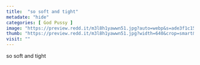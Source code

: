 ```yaml
---
title:  "so soft and tight"
metadate: "hide"
categories: [ God Pussy ]
image: "https://preview.redd.it/m3l8h1yawwn51.jpg?auto=webp&s=ade3f1c15a4ffcf163404a66b0163100aab6846f"
thumb: "https://preview.redd.it/m3l8h1yawwn51.jpg?width=640&crop=smart&auto=webp&s=c21d69b717dd534d3199be9fd22b0378228a2242"
visit: ""
---
```

so soft and tight
